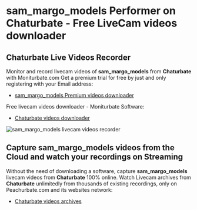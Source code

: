 # sam_margo_models Performer on Chaturbate - Free LiveCam videos downloader

## Chaturbate Live Videos Recorder

Monitor and record livecam videos of **sam_margo_models** from **Chaturbate** with Moniturbate.com
Get a premium trial for free by just and only registering with your Email address:
* [sam_margo_models Premium videos downloader](https://moniturbate.com/request-demo-licence-key.html)

Free livecam videos downloader - Moniturbate Software:
* [Chaturbate videos downloader](https://moniturbate.com/moniturbate-download-software.html)

![sam_margo_models livecam videos recorder](https://peachurnet.com/templates/moniturbate-software.png)


## Capture sam_margo_models videos from the Cloud and watch your recordings on Streaming

Without the need of downloading a software, capture **sam_margo_models** livecam videos from **Chaturbate** 100% online.
Watch Livecam archives from **Chaturbate** unlimitedly from thousands of existing recordings, only on Peachurbate.com and its websites network:
* [Chaturbate videos archives](https://peachurnet.com/)